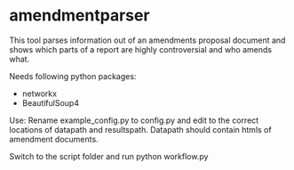 # amendmentparser
This tool parses information out of an amendments proposal document and shows which parts of a report are highly controversial and who amends what.

Needs following python packages:
- networkx
- BeautifulSoup4

Use:
Rename example_config.py to config.py and edit to the correct locations of datapath and resultspath.
Datapath should contain htmls of amendment documents.

Switch to the script folder and run
python workflow.py
